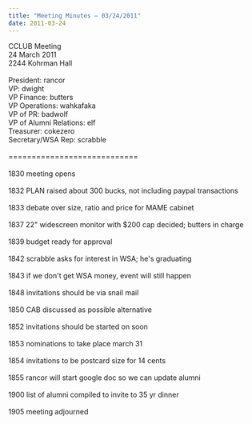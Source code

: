 ```yaml
---
title: "Meeting Minutes – 03/24/2011"
date: 2011-03-24
---
```

CCLUB Meeting<br />
24 March 2011<br />
2244 Kohrman Hall<br />
<br />
President: rancor<br />
VP: dwight<br />
VP Finance: butters<br />
VP Operations: wahkafaka<br />
VP of PR: badwolf<br />
VP of Alumni Relations: elf<br />
Treasurer: cokezero<br />
Secretary/WSA Rep: scrabble<br />
<br />
============================<br />
<br />
1830 meeting opens<br />
<br />
1832 PLAN raised about 300 bucks, not including paypal transactions<br />
<br />
1833 debate over size, ratio and price for MAME cabinet<br />
<br />
1837 22" widescreen monitor with $200 cap decided; butters in charge<br />
<br />
1839 budget ready for approval <br />
<br />
1842 scrabble asks for interest in WSA; he's graduating<br />
<br />
1843 if we don't get WSA money, event will still happen<br />
<br />
1848 invitations should be via snail mail<br />
<br />
1850 CAB discussed as possible alternative<br />
<br />
1852 invitations should be started on soon<br />
<br />
1853 nominations to take place march 31 <br />
<br />
1854 invitations to be postcard size for 14 cents<br />
<br />
1855 rancor will start google doc so we can update alumni<br />
<br />
1900 list of alumni compiled to invite to 35 yr dinner<br />
<br />
1905 meeting adjourned
